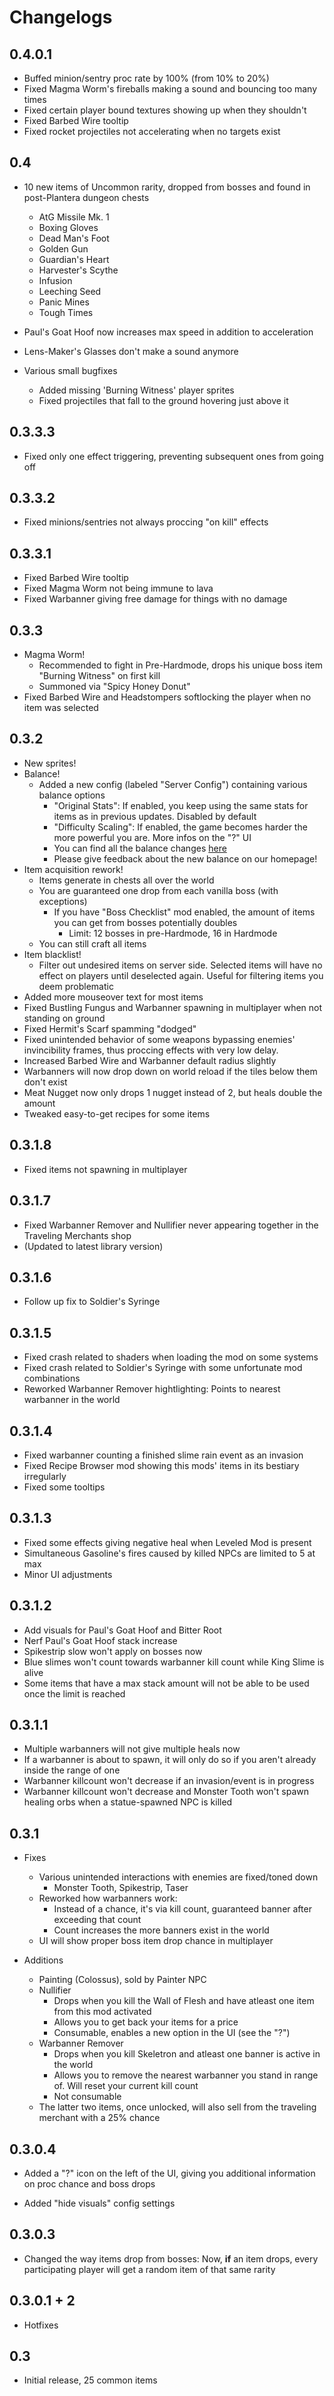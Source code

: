 # Changelogs

## 0.4.0.1
* Buffed minion/sentry proc rate by 100% (from 10% to 20%)
* Fixed Magma Worm's fireballs making a sound and bouncing too many times
* Fixed certain player bound textures showing up when they shouldn't
* Fixed Barbed Wire tooltip
* Fixed rocket projectiles not accelerating when no targets exist

## 0.4
* 10 new items of Uncommon rarity, dropped from bosses and found in post-Plantera dungeon chests
    * AtG Missile Mk. 1
    * Boxing Gloves
    * Dead Man's Foot
    * Golden Gun
    * Guardian's Heart
    * Harvester's Scythe
    * Infusion
    * Leeching Seed
    * Panic Mines
    * Tough Times

* Paul's Goat Hoof now increases max speed in addition to acceleration
* Lens-Maker's Glasses don't make a sound anymore
* Various small bugfixes
    * Added missing 'Burning Witness' player sprites
    * Fixed projectiles that fall to the ground hovering just above it

## 0.3.3.3
* Fixed only one effect triggering, preventing subsequent ones from going off

## 0.3.3.2
* Fixed minions/sentries not always proccing "on kill" effects

## 0.3.3.1

* Fixed Barbed Wire tooltip
* Fixed Magma Worm not being immune to lava
* Fixed Warbanner giving free damage for things with no damage 

## 0.3.3

* Magma Worm!
    * Recommended to fight in Pre-Hardmode, drops his unique boss item "Burning Witness" on first kill
    * Summoned via "Spicy Honey Donut"
* Fixed Barbed Wire and Headstompers softlocking the player when no item was selected

## 0.3.2

* New sprites!
* Balance!
    * Added a new config (labeled "Server Config") containing various balance options
        * "Original Stats": If enabled, you keep using the same stats for items as in previous updates. Disabled by default
        * "Difficulty Scaling": If enabled, the game becomes harder the more powerful you are. More infos on the "?" UI
        * You can find all the balance changes [here](https://github.com/GodHybrid/RiskOfSlimeRain/blob/master/OriginalStatsvsBalancedStats.md#original-stats-vs-balanced-stats)
        * Please give feedback about the new balance on our homepage!
* Item acquisition rework!
    * Items generate in chests all over the world
    * You are guaranteed one drop from each vanilla boss (with exceptions)
        * If you have "Boss Checklist" mod enabled, the amount of items you can get from bosses potentially doubles
            * Limit: 12 bosses in pre-Hardmode, 16 in Hardmode
    * You can still craft all items
* Item blacklist!
    * Filter out undesired items on server side. Selected items will have no effect on players until deselected again. Useful for filtering items you deem problematic
* Added more mouseover text for most items
* Fixed Bustling Fungus and Warbanner spawning in multiplayer when not standing on ground
* Fixed Hermit's Scarf spamming "dodged"
* Fixed unintended behavior of some weapons bypassing enemies' invincibility frames, thus proccing effects with very low delay.
* Increased Barbed Wire and Warbanner default radius slightly
* Warbanners will now drop down on world reload if the tiles below them don't exist
* Meat Nugget now only drops 1 nugget instead of 2, but heals double the amount
* Tweaked easy-to-get recipes for some items

## 0.3.1.8

* Fixed items not spawning in multiplayer

## 0.3.1.7

* Fixed Warbanner Remover and Nullifier never appearing together in the Traveling Merchants shop
* (Updated to latest library version)

## 0.3.1.6

* Follow up fix to Soldier's Syringe

## 0.3.1.5

* Fixed crash related to shaders when loading the mod on some systems
* Fixed crash related to Soldier's Syringe with some unfortunate mod combinations
* Reworked Warbanner Remover hightlighting: Points to nearest warbanner in the world

## 0.3.1.4

* Fixed warbanner counting a finished slime rain event as an invasion
* Fixed Recipe Browser mod showing this mods' items in its bestiary irregularly
* Fixed some tooltips

## 0.3.1.3

* Fixed some effects giving negative heal when Leveled Mod is present
* Simultaneous Gasoline's fires caused by killed NPCs are limited to 5 at max
* Minor UI adjustments

## 0.3.1.2

* Add visuals for Paul's Goat Hoof and Bitter Root
* Nerf Paul's Goat Hoof stack increase
* Spikestrip slow won't apply on bosses now
* Blue slimes won't count towards warbanner kill count while King Slime is alive
* Some items that have a max stack amount will not be able to be used once the limit is reached

## 0.3.1.1

* Multiple warbanners will not give multiple heals now
* If a warbanner is about to spawn, it will only do so if you aren't already inside the range of one
* Warbanner killcount won't decrease if an invasion/event is in progress
* Warbanner killcount won't decrease and Monster Tooth won't spawn healing orbs when a statue-spawned NPC is killed

## 0.3.1

* Fixes
    * Various unintended interactions with enemies are fixed/toned down
        * Monster Tooth, Spikestrip, Taser
    * Reworked how warbanners work:
        * Instead of a chance, it's via kill count, guaranteed banner after exceeding that count
        * Count increases the more banners exist in the world
    * UI will show proper boss item drop chance in multiplayer

* Additions
    * Painting (Colossus), sold by Painter NPC
    * Nullifier
        * Drops when you kill the Wall of Flesh and have atleast one item from this mod activated
        * Allows you to get back your items for a price
        * Consumable, enables a new option in the UI (see the "?")
    * Warbanner Remover
        * Drops when you kill Skeletron and atleast one banner is active in the world
        * Allows you to remove the nearest warbanner you stand in range of. Will reset your current kill count
        * Not consumable
    * The latter two items, once unlocked, will also sell from the traveling merchant with a 25% chance

## 0.3.0.4

* Added a "?" icon on the left of the UI, giving you additional information on proc chance and boss drops

* Added "hide visuals" config settings

## 0.3.0.3

* Changed the way items drop from bosses: Now, **if** an item drops, every participating player will get a random item of that same rarity

## 0.3.0.1 + 2

* Hotfixes

## 0.3

* Initial release, 25 common items
